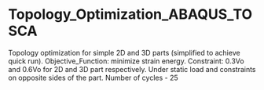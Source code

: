 # Topology_Optimization_ABAQUS_TOSCA
Topology optimization for simple 2D and 3D parts (simplified to achieve quick run).
Objective_Function: minimize strain energy.
Constraint: 0.3Vo and 0.6Vo for 2D and 3D part respectively.
Under static load and constraints on opposite sides of the part.
Number of cycles - 25 
